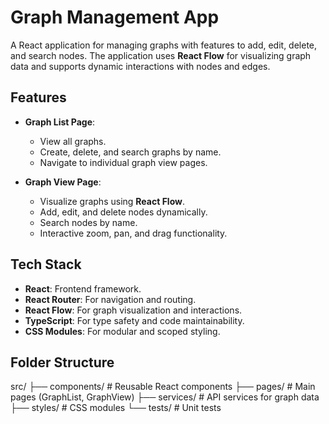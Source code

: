 # Graph Management App

A React application for managing graphs with features to add, edit, delete, and search nodes. The application uses **React Flow** for visualizing graph data and supports dynamic interactions with nodes and edges.

## Features

- **Graph List Page**:
  - View all graphs.
  - Create, delete, and search graphs by name.
  - Navigate to individual graph view pages.

- **Graph View Page**:
  - Visualize graphs using **React Flow**.
  - Add, edit, and delete nodes dynamically.
  - Search nodes by name.
  - Interactive zoom, pan, and drag functionality.

## Tech Stack

- **React**: Frontend framework.
- **React Router**: For navigation and routing.
- **React Flow**: For graph visualization and interactions.
- **TypeScript**: For type safety and code maintainability.
- **CSS Modules**: For modular and scoped styling.

## Folder Structure

src/
├── components/       # Reusable React components
├── pages/            # Main pages (GraphList, GraphView)
├── services/         # API services for graph data
├── styles/           # CSS modules
└── tests/            # Unit tests
